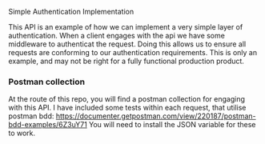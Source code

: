 Simple Authentication Implementation

This API is an example of how we can implement a very simple layer of authentication. When a client engages with the api we have some middleware to authenticat the request. Doing this allows us to ensure all requests are conforming to our authentication requirements. This is only an example, and may not be right for a fully functional production product.

### Postman collection
At the route of this repo, you will find a postman collection for engaging with this API. I have included some tests within each request, that utilise postman bdd: https://documenter.getpostman.com/view/220187/postman-bdd-examples/6Z3uY71 You will need to install the JSON variable for these to work.
